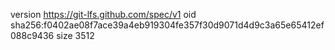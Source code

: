 version https://git-lfs.github.com/spec/v1
oid sha256:f0402ae08f7ace39a4eb919304fe357f30d9071d4d9c3a65e65412ef088c9436
size 3512
